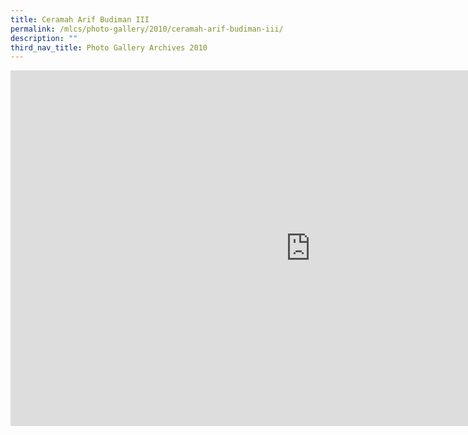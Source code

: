 ```yaml
---
title: Ceramah Arif Budiman III
permalink: /mlcs/photo-gallery/2010/ceramah-arif-budiman-iii/
description: ""
third_nav_title: Photo Gallery Archives 2010
---
```

<iframe allowfullscreen="true" height="569" width="960" frameborder="0" src="https://docs.google.com/presentation/d/e/2PACX-1vS_Jt_chejBPjBfXpeC5SlmRzkF99SfjcMZgTRLj9wwk8af4MtzvwVofdReU3fFtJa70Yju1E-yKv89/embed?start=true&amp;loop=true&amp;delayms=5000"></iframe>